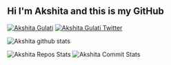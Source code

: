 <h2> Hi I'm Akshita and this is my GitHub </h2>

    
[![Akshita Gulati](https://img.shields.io/badge/LinkedIn-0077B5?style=for-the-badge&logo=linkedin&logoColor=white)](https://www.linkedin.com/in/akshita-gulati/)
[![Akshita Gulati Twitter](https://img.shields.io/badge/Twitter-1DA1F2?style=for-the-badge&logo=twitter&logoColor=white)](https://twitter.com/Akshita46829144)
<!-- This is using base64 encoded image. If you have a small image, you can upload the base64 version of it :D https://www.base64-image.de/ -->


![Akshita github stats](http://github-profile-summary-cards.vercel.app/api/cards/stats?username=Akshita0714&theme=tokyonight)

 
![Akshita Repos Stats](http://github-profile-summary-cards.vercel.app/api/cards/repos-per-language?username=Akshita0714&theme=tokyonight)
![Akshita Commit Stats](http://github-profile-summary-cards.vercel.app/api/cards/most-commit-language?username=Akshita0714&theme=tokyonight)
